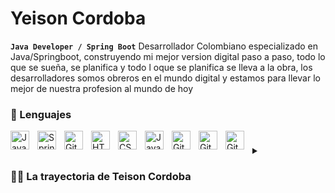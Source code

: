 # Yeison Cordoba
**`Java Developer / Spring Boot`**
Desarrollador Colombiano especializado en Java/Springboot, construyendo mi mejor version digital paso a paso, todo lo que se sueña, se planifica y todo l oque se planifica se lleva a la obra, los desarrolladores somos obreros en el mundo digital y estamos para llevar lo mejor de nuestra profesion al mundo de hoy 

### 🧰 Lenguajes

<img align="left" alt="Java" width="30px" style="padding-right:10px;" src="https://cdn.jsdelivr.net/gh/devicons/devicon/icons/java/java-original.svg"/>
<img align="left" alt="Spring" width="30px" style="padding-right:10px;" src="https://cdn.jsdelivr.net/gh/devicons/devicon/icons/spring/spring-original.svg" />
<img align="left" alt="Git" width="30px" style="padding-right:10px;" src="https://cdn.jsdelivr.net/gh/devicons/devicon/icons/git/git-original.svg" />
<img align="left" alt="HTML" width="30px" style="padding-right:10px;" src="https://cdn.jsdelivr.net/gh/devicons/devicon/icons/html5/html5-plain.svg" />
<img align="left" alt="CSS" width="30px" style="padding-right:10px;" src="https://cdn.jsdelivr.net/gh/devicons/devicon/icons/css3/css3-plain.svg" />
<img align="left" alt="JavaScript" width="30px" style="padding-right:10px;" src="https://cdn.jsdelivr.net/gh/devicons/devicon/icons/javascript/javascript-plain.svg" />
<img align="left" alt="GitHub" width="30px" style="padding-right:10px;" src="https://cdn.jsdelivr.net/gh/devicons/devicon/icons/github/github-original.svg" />
<img align="left" alt="GitHub" width="30px" style="padding-right:10px;" src="https://cdn.jsdelivr.net/gh/devicons/devicon/icons/bootstrap/bootstrap-original.svg" />
<img align="left" alt="GitHub" width="30px" style="padding-right:10px;" src="https://cdn.jsdelivr.net/gh/devicons/devicon/icons/bootstrap/bootstrap-original.svg" />

#

<details>
 <summary><h3>👨‍💻 La trayectoria de Teison Cordoba</h3></summary>
   Empence a investigar del mundo del desarrollo en el año 2019, la curiosidad de ver como se creaban las aplicaciones en las que estaba navegando cada dia me llevo a buscar como se creaban, empece a ver cursos de programacion y empece mi camino con la ruta del Front End con Html Css y JavaScript


           



